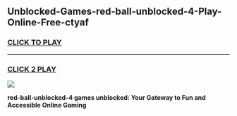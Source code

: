 
## Unblocked-Games-red-ball-unblocked-4-Play-Online-Free-ctyaf
<h3>
<a href="https://premium76.site?title=red-ball-unblocked-4&ref=26A">CLICK TO PLAY</a></h3>
<hr>

<h3>
<a href="https://premium76.site?title=red-ball-unblocked-4&ref=26A">CLICK 2 PLAY</a>
  
</h3>

<a href="https://premium76.site?title=red-ball-unblocked-4&ref=26A"><img src="https://clearcache.store/games.png"></a>


**red-ball-unblocked-4 games unblocked: Your Gateway to Fun and Accessible Online Gaming**
